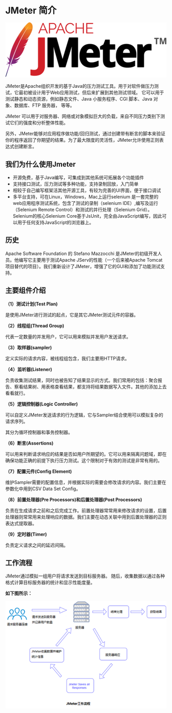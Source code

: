 # JMeter 简介

![image-20200422094006105](./images/logo.png)

JMeter是Apache组织开发的基于Java的压力测试工具。用于对软件做压力测试，它最初被设计用于Web应用测试，但后来扩展到其他测试领域。 它可以用于测试静态和动态资源，例如静态文件、Java 小服务程序、CGI 脚本、Java 对象、数据库、FTP 服务器， 等等。

JMeter 可以用于对服务器、网络或对象模拟巨大的负载，来自不同压力类别下测试它们的强度和分析整体性能。

另外，JMeter能够对应用程序做功能/回归测试，通过创建带有断言的脚本来验证你的程序返回了你期望的结果。为了最大限度的灵活性，JMeter允许使用正则表达式创建断言。

## 我们为什么使用Jmeter
  - 开源免费，基于Java编写，可集成到其他系统可拓展各个功能插件
  - 支持接口测试，压力测试等多种功能，支持录制回放，入门简单
  - 相较于自己编写框架活其他开源工具，有较为完善的UI界面，便于接口调试
  - 多平台支持，可在Linux，Windows，Mac上运行selenium 是一套完整的web应用程序测试系统，包含了测试的录制（selenium IDE）,编写及运行（Selenium Remote Control）和测试的并行处理（Selenium Grid）。Selenium的核心Selenium Core基于JsUnit，完全由JavaScript编写，因此可以用于任何支持JavaScript的浏览器上。

## 历史

Apache Software Foundation 的 Stefano Mazzocchi 是JMeter的初级开发人员。他编写它主要用于测试Apache JServ的性能（一个后来被Apache Tomcat项目替代的项目）。我们重新设计了JMeter，增强了它的GUI和添加了功能测试支持。

## 主要组件介绍

**（1）测试计划(Test Plan)**

  是使用JMeter进行测试的起点，它是其它JMeter测试元件的容器。

**（2）线程组(Thread Group)**

  代表一定数量的并发用户，它可以用来模拟并发用户发送请求。

**（3）取样器(sampler)**

  定义实际的请求内容，被线程组包含，我们主要用HTTP请求。

**（4）监听器(Listener)**

负责收集测试结果，同时也被告知了结果显示的方式。我们常用的包括：聚合报告、察看结果树、用表格查看结果，都支持将结果数据写入文件。其他的添加上去看看就行。

**（5）逻辑控制器(Logic Controller)**

可以自定义JMeter发送请求的行为逻辑，它与Sampler结合使用可以模拟复杂的请求序列。

其分为循环控制器和事务控制器。

**（6）断言(Assertions)**

可以用来判断请求响应的结果是否如用户所期望的。它可以用来隔离问题域，即在确保功能正确的前提下执行压力测试。这个限制对于有效的测试是非常有用的。

**（7）配置元件(Config Element)**

维护Sampler需要的配置信息，并根据实际的需要会修改请求的内容。我们主要在参数化中用到CSV Data Set Config。

**（8）前置处理器(Pre Processors)和后置处理器(Post Processors)**

负责在生成请求之前和之后完成工作。前置处理器常常用来修改请求的设置，后置处理器则常常用来处理响应的数据。我们主要在动态关联中用到后置处理器的正则表达式提取器。

**（9）定时器(Timer)**

负责定义请求之间的延迟间隔。

## 工作流程

JMeter通过模拟一组用户将请求发送到目标服务器。 随后，收集数据以通过各种格式计算目标服务器的统计和显示性能度量。

**如下图所示：**

![workflow](./images/workflow.png)

